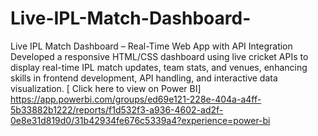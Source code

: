 # Live-IPL-Match-Dashboard-
Live IPL Match Dashboard – Real-Time Web App with API Integration Developed a responsive HTML/CSS dashboard using live cricket APIs to display real-time IPL match updates, team stats, and venues, enhancing skills in frontend development, API handling, and interactive data visualization.
[ Click here to view on Power BI] https://app.powerbi.com/groups/ed69e121-228e-404a-a4ff-5b33882b1222/reports/f1d532f3-a936-4602-ad2f-0e8e31d819d0/31b42934fe676c5339a4?experience=power-bi
